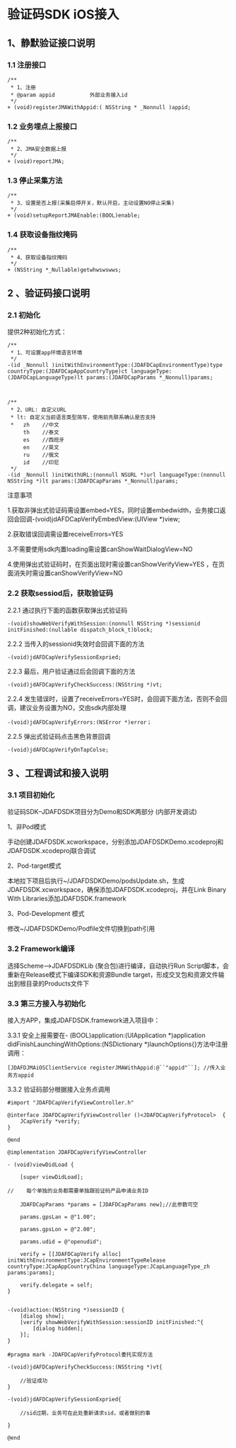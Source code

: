 # 验证码SDK iOS接入

## 1、静默验证接口说明

### 1.1 注册接口

```
/**
 * 1、注册
 * @param appid           外部业务接入id
 */
+ (void)registerJMAWithAppid:( NSString * _Nonnull )appid;
```

### 1.2 业务埋点上报接口

```
/**
 * 2、JMA安全数据上报
 */
+ (void)reportJMA;
```

### 1.3 停止采集方法

```
/**
 * 3、设置是否上报(采集启停开关，默认开启，主动设置NO停止采集)
 */
+ (void)setupReportJMAEnable:(BOOL)enable;
```

### 1.4 获取设备指纹掩码

```
/**
 * 4、获取设备指纹掩码
 */
+ (NSString *_Nullable)getwhwswswws;
```



## 2 、验证码接口说明

### 2.1 初始化

提供2种初始化方式：

```
/**
 * 1、可设置app环境语言环境
 */
-(id _Nonnull )initWithEnvironmentType:(JDAFDCapEnvironmentType)type countryType:(JDAFDCapAppCountryType)ct languageType:(JDAFDCapLanguageType)lt params:(JDAFDCapParams *_Nonnull)params;
 
 
 
/**
 * 2、URL: 自定义URL
 * lt: 自定义当前语言类型简写，使用前先联系确认是否支持
 *   zh    //中文
     th    //泰文
     es    //西班牙
     en    //英文
     ru    //俄文
     id    //印尼
 */
-(id _Nonnull )initWithURL:(nonnull NSURL *)url languageType:(nonnull NSString *)lt params:(JDAFDCapParams *_Nonnull)params;
```

注意事项

1.获取非弹出式验证码需设置embed=YES，同时设置embedwidth，业务接口返回会回调-(void)jdAFDCapVerifyEmbedView:(UIView \*)view;

2.获取错误回调需设置receiveErrors=YES

3.不需要使用sdk内置loading需设置canShowWaitDialogView=NO

4.使用弹出式验证码时，在页面出现时需设置canShowVerifyView=YES ，在页面消失时需设置canShowVerifyView=NO



### 2.2 获取sessiod后，获取验证码

2.2.1 通过执行下面的函数获取弹出式验证码

```
-(void)showWebVerifyWithSession:(nonnull NSString *)sessionid initFinished:(nullable dispatch_block_t)block;
```

2.2.2 当传入的sessionid失效时会回调下面的方法

```
-(void)jdAFDCapVerifySessionExpried;
```

2.2.3 最后，用户验证通过后会回调下面的方法

```
-(void)jdAFDCapVerifyCheckSuccess:(NSString *)vt;
```

2.2.4 发生错误时，设置了receiveErrors=YES时，会回调下面方法，否则不会回调，建议业务设置为NO，交由sdk内部处理

```
-(void)jdAFDCapVerifyErrors:(NSError *)error；
```

2.2.5 弹出式验证码点击黑色背景回调

```
-(void)jdAFDCapVerifyOnTapColse;
```



## 3 、工程调试和接入说明

### 3.1 项目初始化

验证码SDK–JDAFDSDK项目分为Demo和SDK两部分 (内部开发调试)

1、非Pod模式

手动创建JDAFDSDK.xcworkspace，分别添加JDAFDSDKDemo.xcodeproj和JDAFDSDK.xcodeproj联合调试

2、Pod-target模式

本地拉下项目后执行~/JDAFDSDKDemo/podsUpdate.sh，生成JDAFDSDK.xcworkspace，确保添加JDAFDSDK.xcodeproj，并在Link Binary With Libraries添加JDAFDSDK.framework

3、Pod-Development 模式

修改~/JDAFDSDKDemo/Podfile文件切换到path引用



### 3.2 Framework编译

选择Scheme-->JDAFDSDKLib (聚合包)进行编译，自动执行Run Script脚本，会重新在Release模式下编译SDK和资源Bundle target，形成交叉包和资源文件输出到根目录的Products文件下

### 3.3 第三方接入与初始化

接入方APP，集成JDAFDSDK.framework进入项目中：

3.3.1 安全上报需要在- (BOOL)application:(UIApplication *)application didFinishLaunchingWithOptions:(NSDictionary *)launchOptions{}方法中注册调用：

```
[JDAFDJMAiOSClientService registerJMAWithAppid:@``"appid"``]; //传入业务方appid
```

3.3.2 验证码部分根据接入业务点调用

```
#import "JDAFDCapVerifyViewController.h"
  
@interface JDAFDCapVerifyViewController ()<JDAFDCapVerifyProtocol>  {
    JCapVerify *verify;
}
  
@end
  
@implementation JDAFDCapVerifyViewController
  
- (void)viewDidLoad {
  
    [super viewDidLoad];
  
//    每个单独的业务都需要单独跟验证码产品申请业务ID
  
    JDAFDCapParams *params = [JDAFDCapParams new];//此参数可空
  
    params.gpsLan = @"1.00";
  
    params.gpsLon = @"2.00";
  
    params.udid = @"openudid";
  
    verify = [[JDAFDCapVerify alloc] initWithEnvironmentType:JCapEnvironmentTypeRelease countryType:JCapAppCountryChina languageType:JCapLanguageType_zh params:params];
  
    verify.delegate = self;
}
  
  
-(void)action:(NSString *)sessionID {
    [dialog show];
    [verify showWebVerifyWithSession:sessionID initFinished:^{
        [dialog hidden];
    }];
}
  
#pragma mark -JDAFDCapVerifyProtocol委托实现方法
  
-(void)jdAFDCapVerifyCheckSuccess:(NSString *)vt{
  
    //验证成功
}
  
-(void)jdAFDCapVerifySessionExpried{
  
    //sid过期，业务可在此处重新请求sid，或者做别的事
  
}
 
@end
```